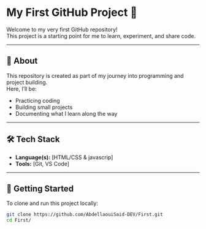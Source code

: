 # My First GitHub Project 🎉

Welcome to my very first GitHub repository!  
This project is a starting point for me to learn, experiment, and share code.  

---

## 📌 About
This repository is created as part of my journey into programming and project building.  
Here, I’ll be:
- Practicing coding
- Building small projects
- Documenting what I learn along the way

---

## 🛠️ Tech Stack
- **Language(s):** [HTML/CSS & javascrip]  
- **Tools:** [Git, VS Code]

---

## 🚀 Getting Started
To clone and run this project locally:
```bash
git clone https://github.com/AbdellaouiSaid-DEV/First.git
cd First/
